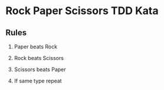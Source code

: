 # Rock Paper Scissors TDD Kata

## Rules

1. Paper beats Rock
2. Rock beats Scissors
3. Scissors beats Paper

4. If same type repeat
